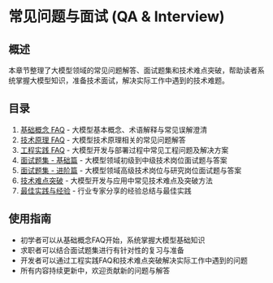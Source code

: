# 常见问题与面试 (QA & Interview)

## 概述
本章节整理了大模型领域的常见问题解答、面试题集和技术难点突破，帮助读者系统掌握大模型知识，准备技术面试，解决实际工作中遇到的技术难题。

## 目录

1. [基础概念 FAQ](basic_concepts_faq.md) - 大模型基本概念、术语解释与常见误解澄清
2. [技术原理 FAQ](technical_principles_faq.md) - 大模型技术原理相关的常见问题解答
3. [工程实践 FAQ](engineering_faq.md) - 大模型开发与部署过程中常见工程问题及解决方案
4. [面试题集 - 基础篇](interview_basics.md) - 大模型领域初级到中级技术岗位面试题与答案
5. [面试题集 - 进阶篇](interview_advanced.md) - 大模型领域高级技术岗位与研究岗位面试题与答案
6. [技术难点突破](technical_challenges.md) - 大模型开发与应用中常见技术难点及突破方法
7. [最佳实践与经验](best_practices.md) - 行业专家分享的经验总结与最佳实践

## 使用指南
- 初学者可以从基础概念FAQ开始，系统掌握大模型基础知识
- 求职者可以结合面试题集进行有针对性的复习与准备
- 开发者可以通过工程实践FAQ和技术难点突破解决实际工作中遇到的问题
- 所有内容持续更新中，欢迎贡献新的问题与解答
